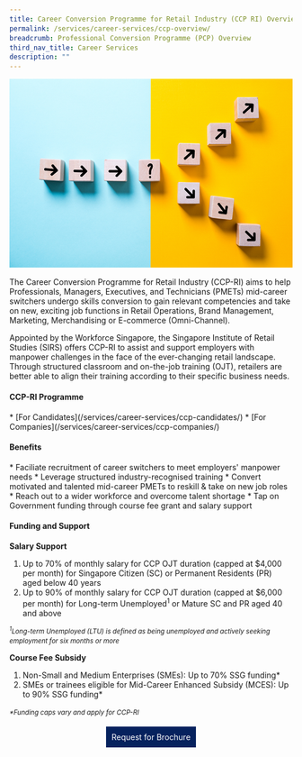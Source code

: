```yaml
---
title: Career Conversion Programme for Retail Industry (CCP RI) Overview
permalink: /services/career-services/ccp-overview/
breadcrumb: Professional Conversion Programme (PCP) Overview
third_nav_title: Career Services
description: ""
---
```

![Image for Career Conversion Programme for Retail Industry](/images/images-2021/Services-CareerServices-CCP-RI-Header-web.png)

<p>The Career Conversion Programme for Retail Industry (CCP-RI) aims to help Professionals,
Managers, Executives, and Technicians (PMETs) mid-career switchers undergo skills conversion to
gain relevant competencies and take on new, exciting job functions in Retail Operations, Brand
Management, Marketing, Merchandising or E-commerce (Omni-Channel).</p>

<p>Appointed by the Workforce Singapore, the Singapore Institute of Retail Studies (SIRS) offers CCP-RI
to assist and support employers with manpower challenges in the face of the ever-changing retail
landscape. Through structured classroom and on-the-job training (OJT), retailers are better able to
align their training according to their specific business needs.</p>

<h4>CCP-RI Programme</h4>
* [For Candidates](/services/career-services/ccp-candidates/)
* [For Companies](/services/career-services/ccp-companies/)
    

<h4>Benefits</h4>
* Faciliate recruitment of career switchers to meet employers' manpower needs
* Leverage structured industry-recognised training
* Convert motivated and talented mid-career PMETs to reskill &amp; take on new job roles
* Reach out to a wider workforce and overcome talent shortage
* Tap on Government funding through course fee grant and salary support

<h4>Funding and Support</h4>

<b>Salary Support</b>
<ol>
	<li>Up to 70% of monthly salary for CCP OJT duration (capped at $4,000 per month) for Singapore Citizen (SC) or Permanent Residents (PR) aged below 40 years</li>
	<li>Up to 90% of monthly salary for CCP OJT duration (capped at $6,000 per month) for Long-term Unemployed<sup>1</sup> or Mature SC and PR aged 40 and above</li>
	</ol>

<small><i><sup>1</sup>Long-term Unemployed (LTU) is defined as being unemployed and actively seeking employment for six months or more</i></small>
	
<b>Course Fee Subsidy</b>
<ol>
	<li>Non-Small and Medium Enterprises (SMEs): Up to 70% SSG funding*</li>
	<li>SMEs or trainees eligible for Mid-Career Enhanced Subsidy (MCES): Up to 90% SSG funding*</li>
	</ol>

<small><i>*Funding caps vary and apply for CCP-RI</i></small>

<center><a href="https://form.gov.sg/602f3c1c08dce8001276454a" style="background-color:#06225e; border:white; color:white; padding: 10px 10px; text-align:center; display:inline-block; margin: 4px 2px; cursor:pointer;text-decoration:none;">Request for Brochure</a></center>